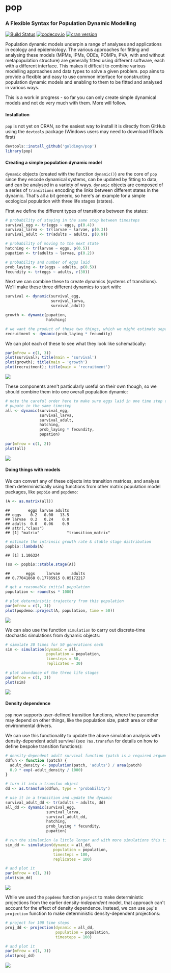 pop
===

### A Flexible Syntax for Population Dynamic Modelling

[![Build Status](https://travis-ci.org/goldingn/pop.svg)](https://travis-ci.org/goldingn/pop) [![codecov.io](https://codecov.io/github/goldingn/pop/coverage.svg?branch=master)](https://codecov.io/github/goldingn/pop?branch=master) [![cran version](http://www.r-pkg.org/badges/version/pop)](https://cran.rstudio.com/web/packages/pop)

Population dynamic models underpin a range of analyses and applications in ecology and epidemiology. The various approaches for fitting and analysing these models (MPMs, IPMs, ODEs, POMPs, PVA, with and without metapopulation structure) are generally fitted using different software, each with a different interface. This makes it difficult to combine various modelling approaches and data types to solve a given problem. pop aims to provide a flexible and easy to use common interface for constructing population dynamic models and enabling to them to be fitted and analysed in various ways.

This is a work in progress - so far you can only create simple dynamical models and not do very much with them. More will follow.

#### Installation

`pop` is not yet on CRAN, so the easiest way to install it is directly from GitHub using the `devtools` package (Windows users may need to download RTools first)

``` r
devtools::install_github('goldingn/pop')
library(pop)
```

#### Creating a simple population dynamic model

`dynamic` objects (created with the function `dynamic()`) are the core of `pop` since they encode dynamical systems, can be updated by fitting to data, and can be analysed in a variety of ways. `dynamic` objects are composed of a series of `transitions` encoding the links between different states in the dynamic. That's all a bit generic, so here's an example for a simple ecological population with three life stages (states).

First we define the different types of transitions between the states:

``` r
# probability of staying in the same step between timesteps
survival_egg <- tr(eggs ~ eggs, p(0.4))
survival_larva <- tr(larvae ~ larvae, p(0.3))
survival_adult <- tr(adults ~ adults, p(0.9))

# probability of moving to the next state
hatching <- tr(larvae ~ eggs, p(0.5))
pupation <- tr(adults ~ larvae, p(0.2))

# probability and number of eggs laid
prob_laying <- tr(eggs ~ adults, p(0.5))
fecundity <- tr(eggs ~ adults, r(30))
```

Next we can combine these to create dynamics (systems of transitions). We'll make these three different dynamics to start with:

``` r
survival <- dynamic(survival_egg,
                    survival_larva,
                    survival_adult)

growth <- dynamic(pupation,
                  hatching)

# we want the product of these two things, which we might estimate separately
recruitment <- dynamic(prob_laying * fecundity)
```

We can plot each of these to see what they look like schematically:

``` r
par(mfrow = c(1, 3))
plot(survival); title(main = 'survival')
plot(growth); title(main = 'growth')
plot(recruitment); title(main = 'recruitment')
```

![](readme_files/figure-markdown_github/plot_dynamics-1.png)<!-- -->

These components aren't particularly useful on their own though, so we should combine them into one overall population dynamic:

``` r
# note the careful order here to make sure eggs laid in one time step can't
# pupate in the same timestep
all <- dynamic(survival_egg,
               survival_larva,
               survival_adult,
               hatching,
               prob_laying * fecundity,
               pupation)
               
par(mfrow = c(1, 2))
plot(all)
```

![](readme_files/figure-markdown_github/all_dynamics-1.png)<!-- -->

#### Doing things with models

We can convert any of these objects into transition matrices, and analyse them deterministically using functions from other matrix population model packages, like `popbio` and `popdemo`:

``` r
(A <- as.matrix(all))
```

    ##        eggs larvae adults
    ## eggs    0.2   0.00   13.5
    ## larvae  0.2   0.24    0.0
    ## adults  0.0   0.06    0.9
    ## attr(,"class")
    ## [1] "matrix"            "transition_matrix"

``` r
# estimate the intrinsic growth rate & stable stage distribution
popbio::lambda(A)
```

    ## [1] 1.106324

``` r
(ss <- popbio::stable.stage(A))
```

    ##       eggs     larvae     adults 
    ## 0.77041868 0.17785915 0.05172217

``` r
# get a reasonable initial population
population <- round(ss * 1000)

# plot deterministic trajectory from this population
par(mfrow = c(1, 3))
plot(popdemo::project(A, population, time = 50))
```

![](readme_files/figure-markdown_github/popdemo-1.png)<!-- -->

We can also use the function `simulation` to carry out discrete-time stochastic simulations from dynamic objects:

``` r
# simulate 30 times for 50 generations each
sim <- simulation(dynamic = all,
                  population = population,
                  timesteps = 50,
                  replicates = 30)

# plot abundance of the three life stages
par(mfrow = c(1, 3))
plot(sim)
```

![](readme_files/figure-markdown_github/simulation-1.png)<!-- -->

#### Density dependence

`pop` now supports user-defined transition functions, where the parameter may depend on other things, like the population size, patch area or other environmental drivers.

We can use this functionality to update the above simulation analysis with density-dependent adult survival (see `?as.transfun` for details on how to define bespoke transition functions):

``` r
# density-dependent adult survival function (patch is a required argument)
ddfun <- function (patch) {
  adult_density <- population(patch, 'adults') / area(patch)
  0.9 * exp(-adult_density / 1000)
}

# turn it into a transfun object
dd <- as.transfun(ddfun, type = 'probability')

# use it in a transition and update the dynamic
survival_adult_dd <- tr(adults ~ adults, dd)
all_dd <- dynamic(survival_egg,
                  survival_larva,
                  survival_adult_dd,
                  hatching,
                  prob_laying * fecundity,
                  pupation)

# run the simulation (a little longer and with more simulations this time)
sim_dd <- simulation(dynamic = all_dd,
                     population = population,
                     timesteps = 100,
                     replicates = 100)

# and plot it
par(mfrow = c(1, 3))
plot(sim_dd)
```

![](readme_files/figure-markdown_github/dd_function-1.png)<!-- -->

While we used the `popdemo` function `project` to make deterministic projections from the earlier density-*independent* model, that approach can't account for the effect of density dependence. Instead, we can use `pop`'s `projection` function to make deterministic density-dependent projections:

``` r
# project for 100 time steps
proj_dd <- projection(dynamic = all_dd,
                      population = population,
                      timesteps = 100)

# and plot it
par(mfrow = c(1, 3))
plot(proj_dd)
```

![](readme_files/figure-markdown_github/deterministic_dd-1.png)<!-- -->
